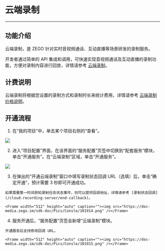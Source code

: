 # 云端录制

- - -

## 功能介绍

云端录制，是 ZEGO 针对实时音视频通话、互动直播等场景研发的录制服务。

开发者通过简单的 API 集成和调用，可快速实现音视频通话及互动直播的录制功能，方便对录制内容进行回放，详情请参考 [云端录制](/cloud-recording/introduction/overview)。


## 计费说明

云端录制将根据您设置的录制方式和录制时长来统计费用，详情请参考 [云端录制价格说明](/cloud-recording/introduction/pricing)。


## 开通流程

1. 在“我的项目”中，单击某个项目右侧的“查看”。
<Frame width="512" height="auto" caption=""><img src="https://doc-media.zego.im/sdk-doc/Pics/console/Create_Project5.png" /></Frame>

2. 进入“项目配置”界面，在该界面的“服务配置”页签中切换到“配套服务”模块，单击“开通服务”。在“云端录制”区域，单击“开通服务”。
<Frame width="512" height="auto" caption=""><img src="https://doc-media.zego.im/sdk-doc/Pics/Consle/101913.png" /></Frame>

3. 在弹出的“开通云端录制”窗口中填写录制状态回调 URL（选填）后，单击“确定开通”，预计需要 3 秒即可开通成功。

<Note title="说明">


    如果需要第一时间获知录制任务状态事件，则可以提供回调地址，详情请参考 [录制状态回调](/cloud-recording-server/end-callback)。

</Note>



    <Frame width="512" height="auto" caption=""><img src="https://doc-media.zego.im/sdk-doc/Pics/Consle/101914.png" /></Frame>

4. 服务开通后，“服务配置”页签会新增“云端录制”模块。

<Note title="说明">


    开通服务后支持修改回调 URL。

</Note>



    <Frame width="512" height="auto" caption=""><img src="https://doc-media.zego.im/sdk-doc/Pics/Consle/101915.png" /></Frame>
